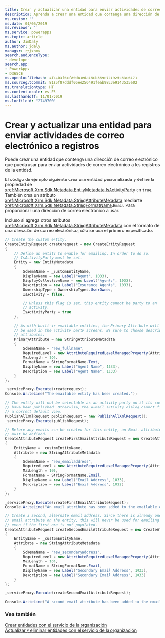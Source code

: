 ```yaml
---
title: Crear y actualizar una entidad para enviar actividades de correo electrónico a registros (Common Data Service) | Microsoft Docs
description: Aprenda a crear una entidad que contenga una dirección de correo electrónico que pueda usar para enviar actividades de correo electrónico a los registros de la entidad.
ms.custom: ''
ms.date: 04/05/2019
ms.reviewer: ''
ms.service: powerapps
ms.topic: article
author: JimDaly
ms.author: jdaly
manager: ryjones
search.audienceType:
- developer
search.app:
- PowerApps
- D365CE
ms.openlocfilehash: 4fd4b3f6cf80d81eda15cb559e711925c53c6171
ms.sourcegitcommit: 8185f87dddf05ee256491feab9873e9143535e02
ms.translationtype: HT
ms.contentlocale: es-ES
ms.lasthandoff: 11/01/2019
ms.locfileid: "2749700"
---
```

# <a name="create-and-update-an-entity-to-send-email-activities-to-records"></a>Crear y actualizar una entidad para enviar actividades de correo electrónico a registros

Puede crear una entidad que contenga una dirección de correo electrónico que pueda usar para enviar actividades de correo electrónico a los registros de la entidad.  
  
 El código de ejemplo siguiente crea una entidad personalizada y define la propiedad de <xref:Microsoft.Xrm.Sdk.Metadata.EntityMetadata.IsActivityParty> en `true`. También crea un atributo <xref:Microsoft.Xrm.Sdk.Metadata.StringAttributeMetadata> mediante <xref:Microsoft.Xrm.Sdk.Metadata.StringFormatName>.`Email` Para proporcionar una dirección de correo electrónico a usar.  
  
 Incluso si agrega otros atributos <xref:Microsoft.Xrm.Sdk.Metadata.StringAttributeMetadata> con el formato de una dirección de correo electrónico, sólo se usa el primero especificado.  

```csharp
// Create the custom entity.
CreateEntityRequest createrequest = new CreateEntityRequest
{
    // Define an entity to enable for emailing. In order to do so,
    // IsActivityParty must be set.
    Entity = new EntityMetadata
    {
        SchemaName = _customEntityName,
        DisplayName = new Label("Agent", 1033),
        DisplayCollectionName = new Label("Agents", 1033),
        Description = new Label("Insurance Agents", 1033),
        OwnershipType = OwnershipTypes.UserOwned,
        IsActivity = false,

        // Unless this flag is set, this entity cannot be party to an
        // activity.
        IsActivityParty = true
    },

    // As with built-in emailable entities, the Primary Attribute will
    // be used in the activity party screens. Be sure to choose descriptive
    // attributes.
    PrimaryAttribute = new StringAttributeMetadata
    {
        SchemaName = "new_fullname",
        RequiredLevel = new AttributeRequiredLevelManagedProperty(AttributeRequiredLevel.None),
        MaxLength = 100,
        FormatName = StringFormatName.Text,
        DisplayName = new Label("Agent Name", 1033),
        Description = new Label("Agent Name", 1033)
    }
};

_serviceProxy.Execute(createrequest);
Console.WriteLine("The emailable entity has been created.");

// The entity will not be selectable as an activity party until its customizations
// have been published. Otherwise, the e-mail activity dialog cannot find
// a correct default view.
PublishAllXmlRequest publishRequest = new PublishAllXmlRequest();
_serviceProxy.Execute(publishRequest);

// Before any emails can be created for this entity, an Email attribute
// must be defined.
CreateAttributeRequest createFirstEmailAttributeRequest = new CreateAttributeRequest
{
    EntityName = _customEntityName,
    Attribute = new StringAttributeMetadata
    {
        SchemaName = "new_emailaddress",
        RequiredLevel = new AttributeRequiredLevelManagedProperty(AttributeRequiredLevel.None),
        MaxLength = 100,
        FormatName = StringFormatName.Email,
        DisplayName = new Label("Email Address", 1033),
        Description = new Label("Email Address", 1033)
    }
};

_serviceProxy.Execute(createFirstEmailAttributeRequest);
Console.WriteLine("An email attribute has been added to the emailable entity.");

// Create a second, alternate email address. Since there is already one 
// email attribute on the entity, this will never be used for emailing
// even if the first one is not populated.
CreateAttributeRequest createSecondEmailAttributeRequest = new CreateAttributeRequest
{
    EntityName = _customEntityName,
    Attribute = new StringAttributeMetadata
    {
        SchemaName = "new_secondaryaddress",
        RequiredLevel = new AttributeRequiredLevelManagedProperty(AttributeRequiredLevel.None),
        MaxLength = 100,
        FormatName = StringFormatName.Email,
        DisplayName = new Label("Secondary Email Address", 1033),
        Description = new Label("Secondary Email Address", 1033)
    }
};

_serviceProxy.Execute(createSecondEmailAttributeRequest);

Console.WriteLine("A second email attribute has been added to the emailable entity.");
```

### <a name="see-also"></a>Vea también

[Crear entidades con el servicio de la organización](entity-operations-create.md)  
[Actualizar y eliminar entidades con el servicio de la organización](entity-operations-update-delete.md)
